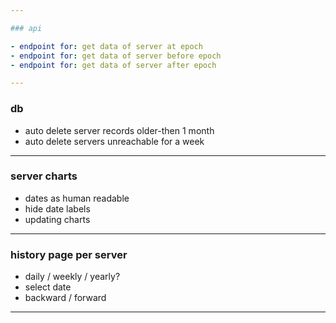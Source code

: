 ```yaml
---

### api

- endpoint for: get data of server at epoch
- endpoint for: get data of server before epoch
- endpoint for: get data of server after epoch

---
```


### db

- auto delete server records older-then 1 month
- auto delete servers unreachable for a week

---

### server charts

- dates as human readable
- hide date labels
- updating charts

---

### history page per server

- daily / weekly / yearly?
- select date
- backward / forward

---
